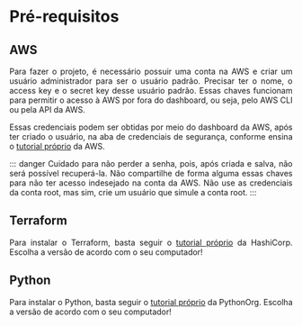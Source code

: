 # Pré-requisitos

<div style = "text-align: justify">

## AWS

Para fazer o projeto, é necessário possuir uma conta na AWS e criar um usuário administrador para ser o usuário padrão. Precisar ter o nome, o access key e o secret key desse usuário padrão. Essas chaves funcionam para permitir o acesso à AWS por fora do dashboard, ou seja, pelo AWS CLI ou pela API da AWS.

Essas credenciais podem ser obtidas por meio do dashboard da AWS, após ter criado o usuário, na aba de credenciais de segurança, conforme ensina o <a href="https://docs.aws.amazon.com/pt_br/powershell/latest/userguide/pstools-appendix-sign-up.html" target="_blank">tutorial próprio</a> da AWS. 

::: danger
Cuidado para não perder a senha, pois, após criada e salva, não será possível recuperá-la. Não compartilhe de forma alguma essas chaves para não ter acesso indesejado na conta da AWS. Não use as credenciais da conta root, mas sim, crie um usuário que simule a conta root.
:::

## Terraform 

Para instalar o Terraform, basta seguir o <a href="https://developer.hashicorp.com/terraform/downloads?ajs_aid=728995f7-4d4f-4fdc-85a1-c3499c02a83f&product_intent=terraform" target="_blank">tutorial próprio</a> da HashiCorp. Escolha a versão de acordo com o seu computador!

## Python

Para instalar o Python, basta seguir o <a href="https://www.python.org/downloads/" target="_blank">tutorial próprio</a> da PythonOrg. Escolha a versão de acordo com o seu computador!

</div>